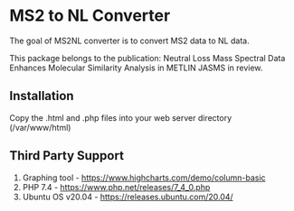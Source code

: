# MS2 to NL Converter

The goal of MS2NL converter is to convert MS2 data to NL data. 

This package belongs to the publication:
Neutral Loss Mass Spectral Data Enhances Molecular Similarity Analysis in METLIN
JASMS in review.


## Installation

Copy the .html and .php files into your web server directory (/var/www/html)

## Third Party Support
1. Graphing tool - https://www.highcharts.com/demo/column-basic
2. PHP 7.4 - https://www.php.net/releases/7_4_0.php
3. Ubuntu OS v20.04 - https://releases.ubuntu.com/20.04/
